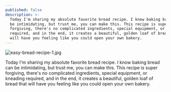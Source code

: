 ```yaml
---
published: false
description: >-
  Today I'm sharing my absolute favorite bread recipe. I know baking bread can
  be intimidating, but trust me, you can make this. This recipe is super
  forgiving, there's no complicated ingredients, special equipment, or kneading
  required, and in the end, it creates a beautiful, golden loaf of bread that
  will have you feeling like you could open your own bakery.
---
```

![easy-bread-recipe-1.jpg]({{site.baseurl}}/img/easy-bread-recipe-1.jpg)

Today I'm sharing my absolute favorite bread recipe. I know baking bread can be intimidating, but trust me, you can make this. This recipe is super forgiving, there's no complicated ingredients, special equipment, or kneading required, and in the end, it creates a beautiful, golden loaf of bread that will have you feeling like you could open your own bakery.